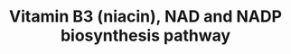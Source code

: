 ---
annotations:
- id: PW:0001010
  parent: classic metabolic pathway
  type: Pathway Ontology
  value: niacin metabolic pathway
- id: PW:0001010
  parent: classic metabolic pathway
  type: Pathway Ontology
  value: niacin metabolic pathway
- id: CL:0000610
  parent: null
  type: Cell Type Ontology
  value: obsolete plant cell
authors:
- Pjaiswal
- SvetaG
- MaintBot
- Khanspers
- Egonw
- Mkutmon
- L Dupuis
- DeSl
description: The active forms of niacin (a term for nicotinate and nicotinamide) are
  nicotinamide adenine dinucleotide (NAD) and its 2'-phosphate ester (NADP), which
  are coenzymes in hundreds of redox reactions.  NAD is also the substrate for sirtuins,
  poly-(ADP-ribose) polymerases, and other enzymes that release the nicotinamide moiety.  The
  de novo synthesis pathway begins in the plastid, where nicotinate mononucleotide
  (NaMN) is formed from aspartate, dihydroxyacetone phosphate, and a ribose phosphate
  moiety. NaMN then exits to the cytosol, where successive adenylation and amidation
  give nicotinate adenine dinucleotide (NaAD) and then NAD (Noctor et al., 2011).
  The adenylation, and likely amidation, steps also occur in mitochondria (Di Martino
  and Pallotta, 2011). NAD is converted to NADP in cytosol, plastids, peroxisomes,
  and probably mitochondria (Di Martino and Pallotta, 2011; Noctor et al., 2011).
  The nicotinamide released by NAD-consuming enzymes is salvaged by hydrolysis to
  nicotinate, which is converted to NaMN that re-enters the de novo pathway. NAD is
  cleaved by various enzymes to nicotinamide mononucleotide (NMN), which can be reconverted
  directly to NAD or hydrolysed to nicotinamide and recycled as above. These salvage
  reactions are all cytosolic; the NMN -> NAD reaction is also likely mitochondrial
  (Di Martino and Pallotta, 2011; Noctor et al., 2011).
last-edited: 2020-09-07
organisms:
- Zea mays
redirect_from:
- /index.php/Pathway:WP2349
- /instance/WP2349
revision: null
schema-jsonld:
- '@context': https://schema.org/
  '@id': https://wikipathways.github.io/pathways/WP2349.html
  '@type': Dataset
  creator:
    '@type': Organization
    name: WikiPathways
  description: The active forms of niacin (a term for nicotinate and nicotinamide)
    are nicotinamide adenine dinucleotide (NAD) and its 2'-phosphate ester (NADP),
    which are coenzymes in hundreds of redox reactions.  NAD is also the substrate
    for sirtuins, poly-(ADP-ribose) polymerases, and other enzymes that release the
    nicotinamide moiety.  The de novo synthesis pathway begins in the plastid, where
    nicotinate mononucleotide (NaMN) is formed from aspartate, dihydroxyacetone phosphate,
    and a ribose phosphate moiety. NaMN then exits to the cytosol, where successive
    adenylation and amidation give nicotinate adenine dinucleotide (NaAD) and then
    NAD (Noctor et al., 2011). The adenylation, and likely amidation, steps also occur
    in mitochondria (Di Martino and Pallotta, 2011). NAD is converted to NADP in cytosol,
    plastids, peroxisomes, and probably mitochondria (Di Martino and Pallotta, 2011;
    Noctor et al., 2011). The nicotinamide released by NAD-consuming enzymes is salvaged
    by hydrolysis to nicotinate, which is converted to NaMN that re-enters the de
    novo pathway. NAD is cleaved by various enzymes to nicotinamide mononucleotide
    (NMN), which can be reconverted directly to NAD or hydrolysed to nicotinamide
    and recycled as above. These salvage reactions are all cytosolic; the NMN -> NAD
    reaction is also likely mitochondrial (Di Martino and Pallotta, 2011; Noctor et
    al., 2011).
  keywords:
  - 1,3-dihydroxyacetone phosphate
  - 1.4.3.16
  - 2.1.1.7
  - 2.4.2.11
  - 2.4.2.19
  - 2.5.1.72
  - 2.7.1.23
  - 2.7.7.1
  - 2.7.7.18
  - 2.7.7.18 / 2.7.7.1
  - 3.2.2.14
  - 3.5.1.19
  - 6.3.1.5
  - ADP
  - ADP-ribose and derivatives
  - AMP
  - ATP
  - CO2
  - GRMZM2G006678
  - GRMZM2G013450
  - GRMZM2G034079
  - GRMZM2G042319 ??
  - GRMZM2G046498
  - GRMZM2G046583
  - GRMZM2G049588
  - GRMZM2G059073
  - GRMZM2G061732
  - GRMZM2G061988
  - GRMZM2G066801
  - GRMZM2G081774 ??
  - GRMZM2G101693
  - GRMZM2G102745 ??
  - GRMZM2G106119
  - GRMZM2G128880
  - GRMZM2G136016 ??
  - GRMZM2G138342
  - GRMZM2G138624
  - GRMZM2G139689
  - GRMZM2G142836
  - GRMZM2G162605
  - GRMZM2G175816
  - GRMZM2G177561
  - GRMZM2G362413
  - GRMZM2G381453 ??
  - GRMZM2G391511
  - GRMZM2G402319
  - GRMZM2G404897
  - GRMZM2G540403
  - GRMZM5G840928
  - GRMZM5G862488
  - GRMZM5G887647
  - H2O
  - H2O2
  - Multiple pyridine nucleotides transp.
  - NAD
  - NAD transporter
  - NAD(P)H
  - NAD(P)H hydrate dehydratase
  - NAD(P)H hydrate epimerase
  - NAD-utilising enzyme
  - NADP
  - NADP phosphatase
  - NMN
  - NUDIX hydrolase
  - Nicotinate transporter
  - O2
  - PO4
  - PPi
  - R-NAD(P)H hydrate
  - S-NAD(P)H Hydrate
  - SAH
  - SAM
  - UDP
  - UDP-glucose:nicotinamide N-glucosyl transferase
  - UDPG
  - aspartate
  - glutamaine
  - glutamate
  - glutamine
  - iminoaspartic acid
  - nicotinamide
  - nicotinate N-glucoside
  - nicotinate adenine dinucleotide
  - nicotinate mononucleotide
  - nicotinic acid
  - phosphoribosylpyrophosphate
  - quinolinic acid
  - ribose-5-phosphate
  - trigonelline
  - trigonelline demethylase
  license: CC0
  name: Vitamin B3 (niacin), NAD and NADP biosynthesis pathway
seo: CreativeWork
title: Vitamin B3 (niacin), NAD and NADP biosynthesis pathway
wpid: WP2349
---